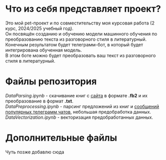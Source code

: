 # Что из себя представляет проект?
Это мой pet-проект и по совместительству моя курсовая работа (2 курс, 2024/2025 учебный год).  
Он посвящён созданию и обучению модели машинного обучения по преобразованию текста из разговорного стиля в литературный.  
Конечным результатом будет телеграмм-бот, в который будет интегрирована обученная модель.  
В этом боте можно будет преобразовать ваш текст из разговорного стиля в литературный.  

# Файлы репозитория
*DataParsing.ipynb* - скачивание книг с [сайта](https://litlife.club) в формате **.fb2** и их преобразование в формат **.txt**.  
*DataPreprocessing.ipynb* - парсинг предложений из книг и [сообщений популярных телеграмм чатов](https://www.kaggle.com/datasets/dolfik/russian-telegram-chats-history), небольшая предобработка данных.  
*DataVectorization.ipynb* - векторизация предобработанных данных.  

# Дополнительные файлы
Чуть позже добавлю сюда  
